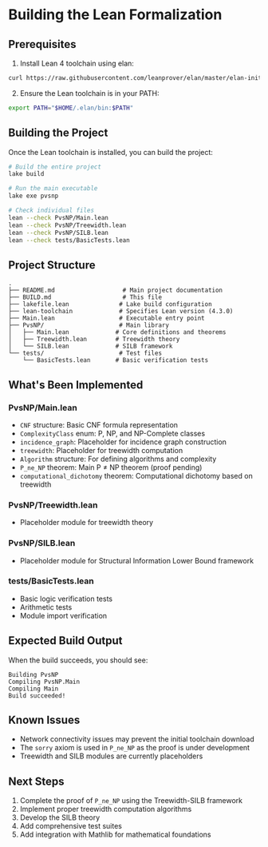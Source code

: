 # Building the Lean Formalization

## Prerequisites

1. Install Lean 4 toolchain using elan:
```bash
curl https://raw.githubusercontent.com/leanprover/elan/master/elan-init.sh -sSf | sh
```

2. Ensure the Lean toolchain is in your PATH:
```bash
export PATH="$HOME/.elan/bin:$PATH"
```

## Building the Project

Once the Lean toolchain is installed, you can build the project:

```bash
# Build the entire project
lake build

# Run the main executable
lake exe pvsnp

# Check individual files
lean --check PvsNP/Main.lean
lean --check PvsNP/Treewidth.lean
lean --check PvsNP/SILB.lean
lean --check tests/BasicTests.lean
```

## Project Structure

```
.
├── README.md                   # Main project documentation
├── BUILD.md                    # This file
├── lakefile.lean              # Lake build configuration
├── lean-toolchain             # Specifies Lean version (4.3.0)
├── Main.lean                  # Executable entry point
├── PvsNP/                     # Main library
│   ├── Main.lean             # Core definitions and theorems
│   ├── Treewidth.lean        # Treewidth theory
│   └── SILB.lean             # SILB framework
└── tests/                     # Test files
    └── BasicTests.lean       # Basic verification tests
```

## What's Been Implemented

### PvsNP/Main.lean
- `CNF` structure: Basic CNF formula representation
- `ComplexityClass` enum: P, NP, and NP-Complete classes
- `incidence_graph`: Placeholder for incidence graph construction
- `treewidth`: Placeholder for treewidth computation
- `Algorithm` structure: For defining algorithms and complexity
- `P_ne_NP` theorem: Main P ≠ NP theorem (proof pending)
- `computational_dichotomy` theorem: Computational dichotomy based on treewidth

### PvsNP/Treewidth.lean
- Placeholder module for treewidth theory

### PvsNP/SILB.lean
- Placeholder module for Structural Information Lower Bound framework

### tests/BasicTests.lean
- Basic logic verification tests
- Arithmetic tests
- Module import verification

## Expected Build Output

When the build succeeds, you should see:
```
Building PvsNP
Compiling PvsNP.Main
Compiling Main
Build succeeded!
```

## Known Issues

- Network connectivity issues may prevent the initial toolchain download
- The `sorry` axiom is used in `P_ne_NP` as the proof is under development
- Treewidth and SILB modules are currently placeholders

## Next Steps

1. Complete the proof of `P_ne_NP` using the Treewidth-SILB framework
2. Implement proper treewidth computation algorithms
3. Develop the SILB theory
4. Add comprehensive test suites
5. Add integration with Mathlib for mathematical foundations
